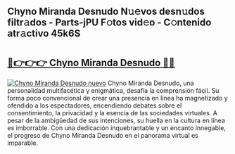 ## Chyno Miranda Desnudo N𝚞𝚎vos desn𝚞dos filtr𝚊dos - Parts-jPU F𝚘tos vid𝚎o - C𝚘ntenido atr𝚊ctivo 45k6S

# <h2><a href="http://mb2txc.tromn.icu/?c=Chyno+Miranda+Desnudo">🔗👉👉👉 Chyno Miranda Desnudo 🔗🔗</a></h2>

[![Chyno Miranda Desnudo nuevo](https://i.imgur.com/pEAQMta.gif)](http://mb2txc.tromn.icu/?c=Chyno+Miranda+Desnudo)
Chyno Miranda Desnudo, una personalidad multifacética y enigmática, desafía la comprensión fácil. Su forma poco convencional de crear una presencia en línea ha magnetizado y ofendido a los espectadores, encendiendo debates sobre el consentimiento, la privacidad y la esencia de las sociedades virtuales. A pesar de la ambigüedad de sus intenciones, su huella en la cultura en línea es imborrable. Con una dedicación inquebrantable y un encanto innegable, el progreso de Chyno Miranda Desnudo en el panorama virtual es imparable.
